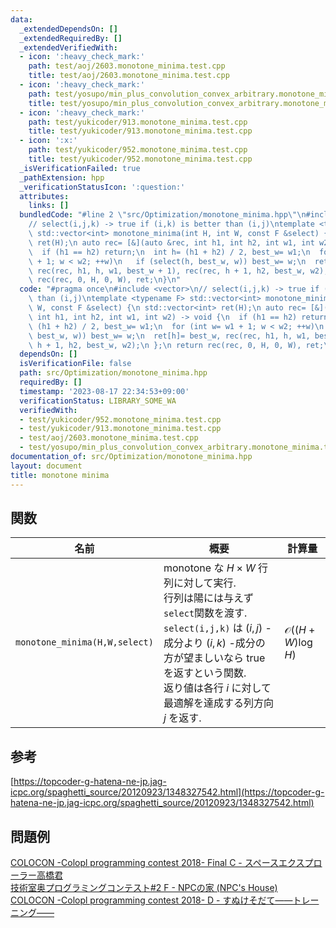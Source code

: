 ```yaml
---
data:
  _extendedDependsOn: []
  _extendedRequiredBy: []
  _extendedVerifiedWith:
  - icon: ':heavy_check_mark:'
    path: test/aoj/2603.monotone_minima.test.cpp
    title: test/aoj/2603.monotone_minima.test.cpp
  - icon: ':heavy_check_mark:'
    path: test/yosupo/min_plus_convolution_convex_arbitrary.monotone_minima.test.cpp
    title: test/yosupo/min_plus_convolution_convex_arbitrary.monotone_minima.test.cpp
  - icon: ':heavy_check_mark:'
    path: test/yukicoder/913.monotone_minima.test.cpp
    title: test/yukicoder/913.monotone_minima.test.cpp
  - icon: ':x:'
    path: test/yukicoder/952.monotone_minima.test.cpp
    title: test/yukicoder/952.monotone_minima.test.cpp
  _isVerificationFailed: true
  _pathExtension: hpp
  _verificationStatusIcon: ':question:'
  attributes:
    links: []
  bundledCode: "#line 2 \"src/Optimization/monotone_minima.hpp\"\n#include <vector>\n\
    // select(i,j,k) -> true if (i,k) is better than (i,j)\ntemplate <typename F>\
    \ std::vector<int> monotone_minima(int H, int W, const F &select) {\n std::vector<int>\
    \ ret(H);\n auto rec= [&](auto &rec, int h1, int h2, int w1, int w2) -> void {\n\
    \  if (h1 == h2) return;\n  int h= (h1 + h2) / 2, best_w= w1;\n  for (int w= w1\
    \ + 1; w < w2; ++w)\n   if (select(h, best_w, w)) best_w= w;\n  ret[h]= best_w,\
    \ rec(rec, h1, h, w1, best_w + 1), rec(rec, h + 1, h2, best_w, w2);\n };\n return\
    \ rec(rec, 0, H, 0, W), ret;\n}\n"
  code: "#pragma once\n#include <vector>\n// select(i,j,k) -> true if (i,k) is better\
    \ than (i,j)\ntemplate <typename F> std::vector<int> monotone_minima(int H, int\
    \ W, const F &select) {\n std::vector<int> ret(H);\n auto rec= [&](auto &rec,\
    \ int h1, int h2, int w1, int w2) -> void {\n  if (h1 == h2) return;\n  int h=\
    \ (h1 + h2) / 2, best_w= w1;\n  for (int w= w1 + 1; w < w2; ++w)\n   if (select(h,\
    \ best_w, w)) best_w= w;\n  ret[h]= best_w, rec(rec, h1, h, w1, best_w + 1), rec(rec,\
    \ h + 1, h2, best_w, w2);\n };\n return rec(rec, 0, H, 0, W), ret;\n}"
  dependsOn: []
  isVerificationFile: false
  path: src/Optimization/monotone_minima.hpp
  requiredBy: []
  timestamp: '2023-08-17 22:34:53+09:00'
  verificationStatus: LIBRARY_SOME_WA
  verifiedWith:
  - test/yukicoder/952.monotone_minima.test.cpp
  - test/yukicoder/913.monotone_minima.test.cpp
  - test/aoj/2603.monotone_minima.test.cpp
  - test/yosupo/min_plus_convolution_convex_arbitrary.monotone_minima.test.cpp
documentation_of: src/Optimization/monotone_minima.hpp
layout: document
title: monotone minima
---
```


## 関数

| 名前         | 概要                                                 | 計算量                         |
| ------------ | ---------------------------------------------------- | ------------------------------ |
| `monotone_minima(H,W,select)` | monotone な $H\times W$ 行列に対して実行.<br> 行列は陽には与えず`select`関数を渡す.<br> `select(i,j,k)` は $(i,j)$ -成分より $(i,k)$ -成分の方が望ましいなら true を返すという関数.<br> 返り値は各行 $i$ に対して最適解を達成する列方向 $j$ を返す.                |           $\mathcal{O}((H+W)\log H)$             |

## 参考
[https://topcoder-g-hatena-ne-jp.jag-icpc.org/spaghetti_source/20120923/1348327542.html](https://topcoder-g-hatena-ne-jp.jag-icpc.org/spaghetti_source/20120923/1348327542.html)
## 問題例
[COLOCON -Colopl programming contest 2018- Final C - スペースエクスプローラー高橋君](https://atcoder.jp/contests/colopl2018-final/tasks/colopl2018_final_c) \
[技術室奥プログラミングコンテスト#2 F - NPCの家 (NPC's House)](https://atcoder.jp/contests/tkppc2/tasks/tkppc2016_f) \
[COLOCON -Colopl programming contest 2018- D - すぬけそだて――トレーニング―― ](https://atcoder.jp/contests/colopl2018-qual/tasks/colopl2018_qual_d)